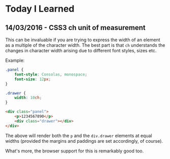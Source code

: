 # Today I Learned

## 14/03/2016 - CSS3 ch unit of measurement

This can be invaluable if you are trying to express the width of an element as a multiple of the character width.
The best part is that `ch` understands the changes in character width arising due to different font styles, sizes etc.

Example:

```css
.panel {
    font-style: Consolas, monospace;
    font-size: 12px;
}

.drawer {
    width: 10ch;
}
```

```html
<div class="panel">
    <p>1234567890</p>
    <div class="drawer"></div>
</div>
```

The above will render both the `p` and the `div.drawer` elements at equal widths (provided the margins and paddings are set accordingly, of course).

What's more, the browser support for this is remarkably good too.
